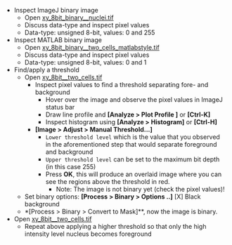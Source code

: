 - Inspect ImageJ binary image
  - Open
[xy_8bit_binary__nuclei.tif](https://github.com/NEUBIAS/training-resources/raw/master/image_data/xy_8bit_binary__nuclei.tif)
  - Discuss data-type and inspect pixel values 
  - Data-type: unsigned 8-bit, values: 0 and 255
- Inspect MATLAB binary image
  - Open [xy_8bit_binary__two_cells_matlabstyle.tif](https://github.com/NEUBIAS/training-resources/raw/master/image_data/xy_8bit_binary__two_cells_matlabstyle.tif)
  - Discuss data-type and inspect pixel values
  - Data-type: unsigned 8-bit, values: 0 and 1
- Find/apply a threshold
  - Open [xy_8bit__two_cells.tif](https://github.com/NEUBIAS/training-resources/raw/master/image_data/xy_8bit__two_cells.tif)
    - Inspect pixel values to find a threshold separating fore- and background
      - Hover over the image and observe the pixel values in ImageJ status bar
      - Draw line profile and **[Analyze > Plot Profile ]** or **[Ctrl-K]**
      - Inspect histogram using **[Analyze > Histogram]** or **[Ctrl-H]**
    - **[Image > Adjust > Manual Threshold...]**
      - `Lower threshold level` which is the value that you observed in the aforementioned step that would separate foreground and background
      - `Upper threshold level` can be set to the maximum bit depth (in this case 255)
      - Press **OK**, this will produce an overlaid image where you can see the regions above the threshold in red. 
        - Note: The image is not binary yet (check the pixel values)! 
  - Set binary options: **[Process > Binary > Options ..]** [X] Black background
  - *[Process > Binary > Convert to Mask]**, now the image is binary.
- Open [xy_8bit__two_cells.tif](https://github.com/NEUBIAS/training-resources/raw/master/image_data/xy_8bit__two_cells.tif)
  - Repeat above applying a higher threshold so that only the high intensity level nucleus becomes foreground